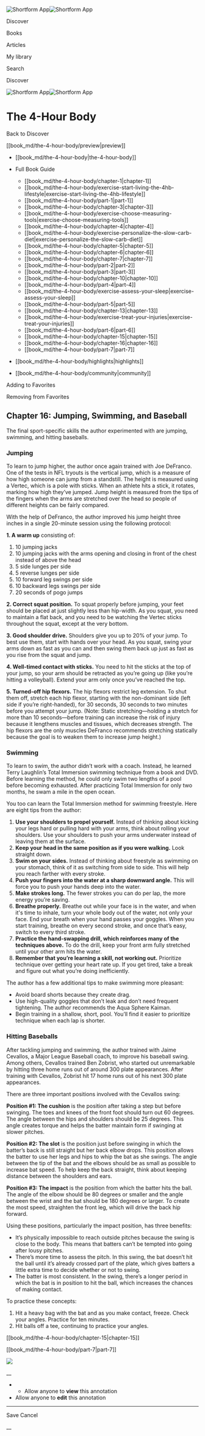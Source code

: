 ![Shortform App](/img/logo.36a2399e.svg)![Shortform App](/img/logo-dark.70c1b072.svg)

Discover

Books

Articles

My library

Search

Discover

![Shortform App](/img/logo.36a2399e.svg)![Shortform App](/img/logo-dark.70c1b072.svg)

# The 4-Hour Body

Back to Discover

[[book_md/the-4-hour-body/preview|preview]]

  * [[book_md/the-4-hour-body|the-4-hour-body]]
  * Full Book Guide

    * [[book_md/the-4-hour-body/chapter-1|chapter-1]]
    * [[book_md/the-4-hour-body/exercise-start-living-the-4hb-lifestyle|exercise-start-living-the-4hb-lifestyle]]
    * [[book_md/the-4-hour-body/part-1|part-1]]
    * [[book_md/the-4-hour-body/chapter-3|chapter-3]]
    * [[book_md/the-4-hour-body/exercise-choose-measuring-tools|exercise-choose-measuring-tools]]
    * [[book_md/the-4-hour-body/chapter-4|chapter-4]]
    * [[book_md/the-4-hour-body/exercise-personalize-the-slow-carb-diet|exercise-personalize-the-slow-carb-diet]]
    * [[book_md/the-4-hour-body/chapter-5|chapter-5]]
    * [[book_md/the-4-hour-body/chapter-6|chapter-6]]
    * [[book_md/the-4-hour-body/chapter-7|chapter-7]]
    * [[book_md/the-4-hour-body/part-2|part-2]]
    * [[book_md/the-4-hour-body/part-3|part-3]]
    * [[book_md/the-4-hour-body/chapter-10|chapter-10]]
    * [[book_md/the-4-hour-body/part-4|part-4]]
    * [[book_md/the-4-hour-body/exercise-assess-your-sleep|exercise-assess-your-sleep]]
    * [[book_md/the-4-hour-body/part-5|part-5]]
    * [[book_md/the-4-hour-body/chapter-13|chapter-13]]
    * [[book_md/the-4-hour-body/exercise-treat-your-injuries|exercise-treat-your-injuries]]
    * [[book_md/the-4-hour-body/part-6|part-6]]
    * [[book_md/the-4-hour-body/chapter-15|chapter-15]]
    * [[book_md/the-4-hour-body/chapter-16|chapter-16]]
    * [[book_md/the-4-hour-body/part-7|part-7]]
  * [[book_md/the-4-hour-body/highlights|highlights]]
  * [[book_md/the-4-hour-body/community|community]]



Adding to Favorites 

Removing from Favorites 

## Chapter 16: Jumping, Swimming, and Baseball

The final sport-specific skills the author experimented with are jumping, swimming, and hitting baseballs.

### Jumping

To learn to jump higher, the author once again trained with Joe DeFranco. One of the tests in NFL tryouts is the vertical jump, which is a measure of how high someone can jump from a standstill. The height is measured using a Vertec, which is a pole with sticks. When an athlete hits a stick, it rotates, marking how high they’ve jumped. Jump height is measured from the tips of the fingers when the arms are stretched over the head so people of different heights can be fairly compared.

With the help of DeFranco, the author improved his jump height three inches in a single 20-minute session using the following protocol:

**1\. A warm up** consisting of:

  1. 10 jumping jacks
  2. 10 jumping jacks with the arms opening and closing in front of the chest instead of above the head
  3. 5 side lunges per side
  4. 5 reverse lunges per side
  5. 10 forward leg swings per side
  6. 10 backward legs swings per side
  7. 20 seconds of pogo jumps



**2\. Correct squat position.** To squat properly before jumping, your feet should be placed at just slightly less than hip-width. As you squat, you need to maintain a flat back, and you need to be watching the Vertec sticks throughout the squat, except at the very bottom.

**3\. Good shoulder drive.** Shoulders give you up to 20% of your jump. To best use them, start with hands over your head. As you squat, swing your arms down as fast as you can and then swing them back up just as fast as you rise from the squat and jump.

**4\. Well-timed contact with sticks.** You need to hit the sticks at the top of your jump, so your arm should be retracted as you’re going up (like you’re hitting a volleyball). Extend your arm only once you’ve reached the top.

**5\. Turned-off hip flexors.** The hip flexors restrict leg extension. To shut them off, stretch each hip flexor, starting with the non-dominant side (left side if you’re right-handed), for 30 seconds, 30 seconds to two minutes before you attempt your jump. (Note: Static stretching—holding a stretch for more than 10 seconds—before training can increase the risk of injury because it lengthens muscles and tissues, which decreases strength. The hip flexors are the only muscles DeFranco recommends stretching statically because the goal is to weaken them to increase jump height.)

### Swimming

To learn to swim, the author didn’t work with a coach. Instead, he learned Terry Laughlin’s Total Immersion swimming technique from a book and DVD. Before learning the method, he could only swim two lengths of a pool before becoming exhausted. After practicing Total Immersion for only two months, he swam a mile in the open ocean.

You too can learn the Total Immersion method for swimming freestyle. Here are eight tips from the author:

  1. **Use your shoulders to propel yourself.** Instead of thinking about kicking your legs hard or pulling hard with your arms, think about rolling your shoulders. Use your shoulders to push your arms underwater instead of leaving them at the surface.
  2. **Keep your head in the same position as if you were walking.** Look straight down.
  3. **Swim on your sides.** Instead of thinking about freestyle as swimming on your stomach, think of it as switching from side to side. This will help you reach farther with every stroke.
  4. **Push your fingers into the water at a sharp downward angle.** This will force you to push your hands deep into the water.
  5. **Make strokes long.** The fewer strokes you can do per lap, the more energy you’re saving.
  6. **Breathe properly.** Breathe out while your face is in the water, and when it's time to inhale, turn your whole body out of the water, not only your face. End your breath when your hand passes your goggles. When you start training, breathe on every second stroke, and once that’s easy, switch to every third stroke.
  7. **Practice the hand-swapping drill, which reinforces many of the techniques above.** To do the drill, keep your front arm fully stretched until your other arm hits the water.
  8. **Remember that you’re learning a skill, not working out.** Prioritize technique over getting your heart rate up. If you get tired, take a break and figure out what you’re doing inefficiently.



The author has a few additional tips to make swimming more pleasant:

  * Avoid board shorts because they create drag.
  * Use high-quality goggles that don’t leak and don’t need frequent tightening. The author recommends the Aqua Sphere Kaiman.
  * Begin training in a shallow, short, pool. You’ll find it easier to prioritize technique when each lap is shorter.



### Hitting Baseballs

After tackling jumping and swimming, the author trained with Jaime Cevallos, a Major League Baseball coach, to improve his baseball swing. Among others, Cevallos trained Ben Zobrist, who started out unremarkable by hitting three home runs out of around 300 plate appearances. After training with Cevallos, Zobrist hit 17 home runs out of his next 300 plate appearances.

There are three important positions involved with the Cevallos swing:

**Position #1: The cushion** is the position after taking a step but before swinging. The toes and knees of the front foot should turn out 60 degrees. The angle between the hips and shoulders should be 25 degrees. This angle creates torque and helps the batter maintain form if swinging at slower pitches.

**Position #2: The slot** is the position just before swinging in which the batter’s back is still straight but her back elbow drops. This position allows the batter to use her legs and hips to whip the bat as she swings. The angle between the tip of the bat and the elbows should be as small as possible to increase bat speed. To help keep the back straight, think about keeping distance between the shoulders and ears.

**Position #3: The impact** is the position from which the batter hits the ball. The angle of the elbow should be 80 degrees or smaller and the angle between the wrist and the bat should be 180 degrees or larger. To create the most speed, straighten the front leg, which will drive the back hip forward.

Using these positions, particularly the impact position, has three benefits:

  * It’s physically impossible to reach outside pitches because the swing is close to the body. This means that batters can’t be tempted into going after lousy pitches.
  * There’s more time to assess the pitch. In this swing, the bat doesn’t hit the ball until it’s already crossed part of the plate, which gives batters a little extra time to decide whether or not to swing.
  * The batter is most consistent. In the swing, there’s a longer period in which the bat is in position to hit the ball, which increases the chances of making contact.



To practice these concepts:

  1. Hit a heavy bag with the bat and as you make contact, freeze. Check your angles. Practice for ten minutes.
  2. Hit balls off a tee, continuing to practice your angles.



[[book_md/the-4-hour-body/chapter-15|chapter-15]]

[[book_md/the-4-hour-body/part-7|part-7]]

![](https://bat.bing.com/action/0?ti=56018282&Ver=2&mid=bb32c3c9-b2e7-46e3-8b3d-d7ffec69f33d&sid=f30c5e70639211ee87d33f0876d93783&vid=f30c9700639211eeb3a75d830392c94f&vids=0&msclkid=N&pi=0&lg=en-US&sw=800&sh=600&sc=24&nwd=1&tl=Shortform%20%7C%20Book&p=https%3A%2F%2Fwww.shortform.com%2Fapp%2Fbook%2Fthe-4-hour-body%2Fchapter-16&r=&lt=348&evt=pageLoad&sv=1&rn=963307)

__

  *   * Allow anyone to **view** this annotation
  * Allow anyone to **edit** this annotation



* * *

Save Cancel

__



